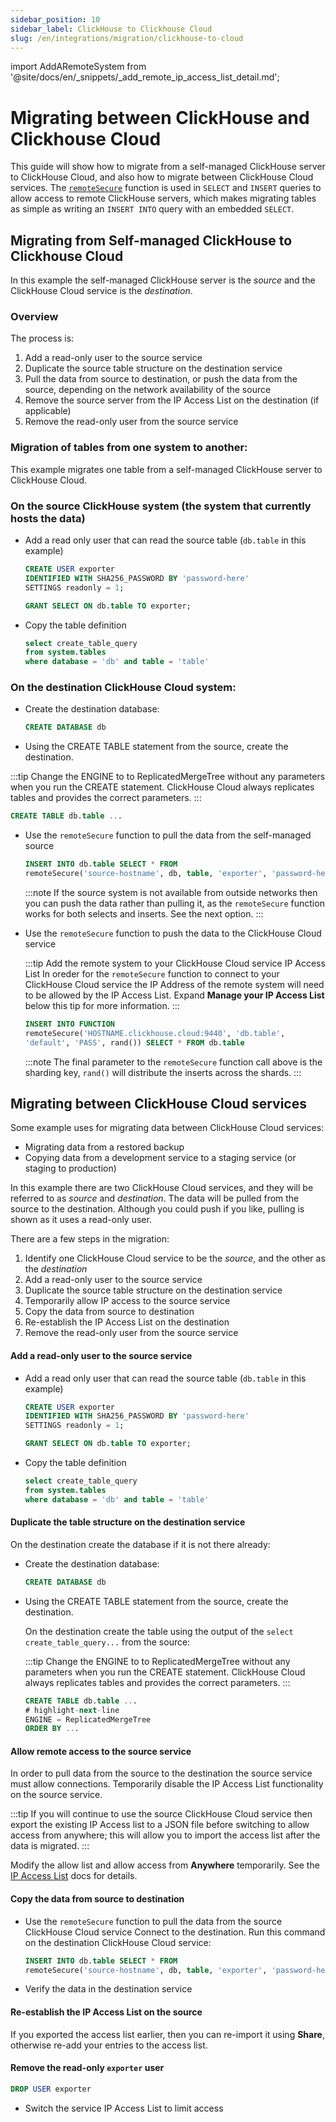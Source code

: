 ```yaml
---
sidebar_position: 10
sidebar_label: ClickHouse to Clickhouse Cloud
slug: /en/integrations/migration/clickhouse-to-cloud
---
```

import AddARemoteSystem from '@site/docs/en/_snippets/_add_remote_ip_access_list_detail.md';

# Migrating between ClickHouse and Clickhouse Cloud

This guide will show how to migrate from a self-managed ClickHouse server to ClickHouse Cloud, and also how to migrate between ClickHouse Cloud services. The [`remoteSecure`](../../sql-reference/table-functions/remote.md) function is used in `SELECT` and `INSERT` queries to allow access to remote ClickHouse servers, which makes migrating tables as simple as writing an `INSERT INTO` query with an embedded `SELECT`.

## Migrating from Self-managed ClickHouse to Clickhouse Cloud

In this example the self-managed ClickHouse server is the *source* and the ClickHouse Cloud service is the *destination*.

### Overview

The process is:

1. Add a read-only user to the source service
1. Duplicate the source table structure on the destination service
1. Pull the data from source to destination, or push the data from the source, depending on the network availability of the source
1. Remove the source server from the IP Access List on the destination (if applicable)
1. Remove the read-only user from the source service


### Migration of tables from one system to another:
This example migrates one table from a self-managed ClickHouse server to ClickHouse Cloud.

### On the source ClickHouse system (the system that currently hosts the data)

- Add a read only user that can read the source table (`db.table` in this example)
  ```sql
  CREATE USER exporter
  IDENTIFIED WITH SHA256_PASSWORD BY 'password-here'
  SETTINGS readonly = 1;
  ```

  ```sql
  GRANT SELECT ON db.table TO exporter;
  ```

- Copy the table definition
  ```sql
  select create_table_query
  from system.tables
  where database = 'db' and table = 'table'
  ```

### On the destination ClickHouse Cloud system:

- Create the destination database:
  ```sql
  CREATE DATABASE db
  ```

- Using the CREATE TABLE statement from the source, create the destination.

 :::tip
 Change the ENGINE to to ReplicatedMergeTree without any parameters when you run the CREATE statement.  ClickHouse Cloud always replicates tables and provides the correct parameters.
 :::

  ```sql
  CREATE TABLE db.table ...
  ```

- Use the `remoteSecure` function to pull the data from the self-managed source

  ```sql
  INSERT INTO db.table SELECT * FROM
  remoteSecure('source-hostname', db, table, 'exporter', 'password-here')
  ```

  :::note
  If the source system is not available from outside networks then you can push the data rather than pulling it, as the `remoteSecure` function works for both selects and inserts.  See the next option.
  :::

- Use the `remoteSecure` function to push the data to the ClickHouse Cloud service

  :::tip Add the remote system to your ClickHouse Cloud service IP Access List
  In oreder for the `remoteSecure` function to connect to your ClickHouse Cloud service the IP Address of the remote system will need to be allowed by the IP Access List.  Expand **Manage your IP Access List** below this tip for more information.
  :::

  <AddARemoteSystem />

  ```sql
  INSERT INTO FUNCTION
  remoteSecure('HOSTNAME.clickhouse.cloud:9440', 'db.table',
  'default', 'PASS', rand()) SELECT * FROM db.table
  ```

  :::note
  The final parameter to the `remoteSecure` function call above is the sharding key, `rand()` will distribute the inserts across the shards.
  :::

## Migrating between ClickHouse Cloud services

Some example uses for migrating data between ClickHouse Cloud services:
- Migrating data from a restored backup
- Copying data from a development service to a staging service (or staging to production)

In this example there are two ClickHouse Cloud services, and they will be referred to as *source* and *destination*.  The data will be pulled from the source to the destination. Although you could push if you like, pulling is shown as it uses a read-only user.

There are a few steps in the migration:
1. Identify one ClickHouse Cloud service to be the *source*, and the other as the *destination*
1. Add a read-only user to the source service
1. Duplicate the source table structure on the destination service
1. Temporarily allow IP access to the source service
1. Copy the data from source to destination
1. Re-establish the IP Access List on the destination
1. Remove the read-only user from the source service


#### Add a read-only user to the source service

- Add a read only user that can read the source table (`db.table` in this example)
  ```sql
  CREATE USER exporter
  IDENTIFIED WITH SHA256_PASSWORD BY 'password-here'
  SETTINGS readonly = 1;
  ```

  ```sql
  GRANT SELECT ON db.table TO exporter;
  ```

- Copy the table definition
  ```sql
  select create_table_query
  from system.tables
  where database = 'db' and table = 'table'
  ```

#### Duplicate the table structure on the destination service

On the destination create the database if it is not there already:

- Create the destination database:
  ```sql
  CREATE DATABASE db
  ```



- Using the CREATE TABLE statement from the source, create the destination.

  On the destination create the table using the output of the `select create_table_query...` from the source:

  :::tip
  Change the ENGINE to to ReplicatedMergeTree without any parameters when you run the CREATE statement.  ClickHouse Cloud always replicates tables and provides the correct parameters.
  :::

  ```sql
  CREATE TABLE db.table ...
  # highlight-next-line
  ENGINE = ReplicatedMergeTree
  ORDER BY ...
  ```

#### Allow remote access to the source service

In order to pull data from the source to the destination the source service must allow connections.  Temporarily disable the IP Access List functionality on the source service.

:::tip
If you will continue to use the source ClickHouse Cloud service then export the existing IP Access list to a JSON file before switching to allow access from anywhere; this will allow you to import the access list after the data is migrated.
:::

Modify the allow list and allow access from **Anywhere** temporarily.  See the [IP Access List](/docs/en/manage/security/ip-access-list.md) docs for details.

#### Copy the data from source to destination

- Use the `remoteSecure` function to pull the data from the source ClickHouse Cloud service
  Connect to the destination.  Run this command on the destination ClickHouse Cloud service:

  ```sql
  INSERT INTO db.table SELECT * FROM
  remoteSecure('source-hostname', db, table, 'exporter', 'password-here')
  ```

- Verify the data in the destination service

#### Re-establish the IP Access List on the source

  If you exported the access list earlier, then you can re-import it using **Share**, otherwise re-add your entries to the access list.

#### Remove the read-only `exporter` user

```sql
DROP USER exporter
```

- Switch the service IP Access List to limit access


